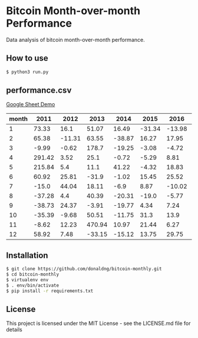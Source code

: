 # Bitcoin Month-over-month Performance

Data analysis of bitcoin month-over-month performance.

How to use
----

```sh
$ python3 run.py 
```

performance.csv
----

[Google Sheet Demo](https://docs.google.com/spreadsheets/d/1JqWJZf3dxe8RVOdOvZyXvs1ppzRkiS8mQO91DlZ81B8/edit?usp=sharing)

month  |  2011    |  2012    |  2013    |  2014    |  2015    |  2016    |  2017    |  2018
-------|----------|----------|----------|----------|----------|----------|----------|--------
1      |  73.33   |  16.1    |  51.07   |  16.49   |  -31.34  |  -13.98  |  0.22    |  -26.16
2      |  65.38   |  -11.31  |  63.55   |  -38.87  |  16.27   |  17.95   |  23.18   |  1.05
3      |  -9.99   |  -0.62   |  178.7   |  -19.25  |  -3.08   |  -4.72   |  -8.67   |  -23.67
4      |  291.42  |  3.52    |  25.1    |  -0.72   |  -5.29   |  8.81    |  30.35   |  0.0
5      |  215.84  |  5.4     |  11.1    |  41.22   |  -4.32   |  18.83   |  70.41   |  0.0
6      |  60.92   |  25.81   |  -31.9   |  -1.02   |  15.45   |  25.52   |  0.5     |  0.0
7      |  -15.0   |  44.04   |  18.11   |  -6.9    |  8.87    |  -10.02  |  13.3    |  0.0
8      |  -37.28  |  4.4     |  40.39   |  -20.31  |  -19.0   |  -5.77   |  79.17   |  0.0
9      |  -38.73  |  24.37   |  -3.91   |  -19.77  |  4.34    |  7.24    |  -10.54  |  0.0
10     |  -35.39  |  -9.68   |  50.51   |  -11.75  |  31.3    |  13.9    |  46.52   |  0.0
11     |  -8.62   |  12.23   |  470.94  |  10.97   |  21.44   |  6.27    |  54.18   |  0.0
12     |  58.92   |  7.48    |  -33.15  |  -15.12  |  13.75   |  29.75   |  39.25   |  0.0


Installation
----

```sh
$ git clone https://github.com/donaldng/bitcoin-monthly.git
$ cd bitcoin-monthly
$ virtualenv env
$ . env/bin/activate
$ pip install -r requirements.txt 
```

License
----

This project is licensed under the MIT License - see the LICENSE.md file for details


